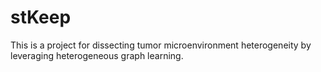 # stKeep
This is a project for dissecting tumor microenvironment heterogeneity by leveraging heterogeneous graph learning.
